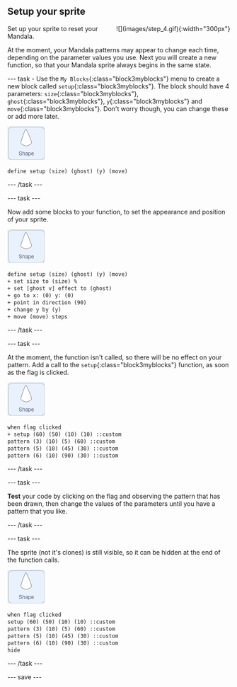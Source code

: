 ## Setup your sprite

<div style="display: flex; flex-wrap: wrap">
<div style="flex-basis: 200px; flex-grow: 1; margin-right: 15px;">
Set up your sprite to reset your Mandala.
</div>
<div>
![](images/step_4.gif){:width="300px"}
</div>
</div>

At the moment, your Mandala patterns may appear to change each time, depending on the parameter values you use. Next you will create a new function, so that your Mandala sprite always begins in the same state.

--- task -
Use the `My Blocks`{:class="block3myblocks"} menu to create a new block called `setup`{:class="block3myblocks"}. The block should have 4 parameters: `size`{:class="block3myblocks"}, `ghost`{:class="block3myblocks"}, `y`{:class="block3myblocks"} and `move`{:class="block3myblocks"}. Don't worry though, you can change these or add more later.

![shape sprite](images/shape_sprite.png)
```blocks3
define setup (size) (ghost) (y) (move)
```

--- /task ---

--- task ---

Now add some blocks to your function, to set the appearance and position of your sprite.

![shape sprite](images/shape_sprite.png)
```blocks3
define setup (size) (ghost) (y) (move)
+ set size to (size) %
+ set [ghost v] effect to (ghost)
+ go to x: (0) y: (0)
+ point in direction (90)
+ change y by (y)
+ move (move) steps
```

--- /task ---

--- task ---

At the moment, the function isn't called, so there will be no effect on your pattern. Add a call to the `setup`{:class="block3myblocks"} function, as soon as the flag is clicked.

![shape sprite](images/shape_sprite.png)
```blocks3
when flag clicked
+ setup (60) (50) (10) (10) ::custom
pattern (3) (10) (5) (60) ::custom
pattern (5) (10) (45) (30) ::custom
pattern (6) (10) (90) (30) ::custom
```

--- /task ---

--- task ---

**Test** your code by clicking on the flag and observing the pattern that has been drawn, then change the values of the parameters until you have a pattern that you like.

--- /task ---

--- task ---

The sprite (not it's clones) is still visible, so it can be hidden at the end of the function calls.

![shape sprite](images/shape_sprite.png)
```blocks3
when flag clicked
setup (60) (50) (10) (10) ::custom
pattern (3) (10) (5) (60) ::custom
pattern (5) (10) (45) (30) ::custom
pattern (6) (10) (90) (30) ::custom
hide
```

--- /task ---



--- save ---
